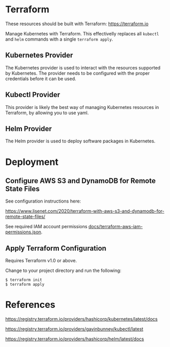 # Terraform

These resources should be built with Terraform: https://terraform.io

Manage Kubernetes with Terraform. This effectivelly replaces all `kubectl` and `helm` commands with a single `terraform apply`.

## Kubernetes Provider

The Kubernetes provider is used to interact with the resources supported by Kubernetes. The provider needs to be configured with the proper credentials before it can be used.

## Kubectl Provider

This provider is likely the best way of managing Kubernetes resources in Terraform, by allowing you to use yaml.

## Helm Provider

The Helm provider is used to deploy software packages in Kubernetes.

# Deployment

## Configure AWS S3 and DynamoDB for Remote State Files

See configuration instructions here:

https://www.lisenet.com/2020/terraform-with-aws-s3-and-dynamodb-for-remote-state-files/

See required IAM account permissions [docs/terraform-aws-iam-permissions.json](../docs/terraform-aws-iam-permissions.json).

## Apply Terraform Configuration

Requires Terraform v1.0 or above.

Change to your project directory and run the following:

```
$ terraform init
$ terraform apply
```

# References

https://registry.terraform.io/providers/hashicorp/kubernetes/latest/docs

https://registry.terraform.io/providers/gavinbunney/kubectl/latest

https://registry.terraform.io/providers/hashicorp/helm/latest/docs